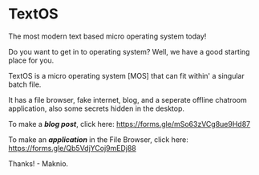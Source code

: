 # TextOS
The most modern text based micro operating system today!

Do you want to get in to operating system? Well, we have a good starting place for you.

TextOS is a micro operating system [MOS] that can fit within' a singular batch file.

It has a file browser, fake internet, blog, and a seperate offline chatroom application, also some secrets hidden in the desktop.

To make a ***blog post***, click here: https://forms.gle/mSo63zVCg8ue9Hd87

To make an ***application*** in the File Browser, click here: https://forms.gle/Qb5VdjYCoj9mEDj88

Thanks! - Maknio.
